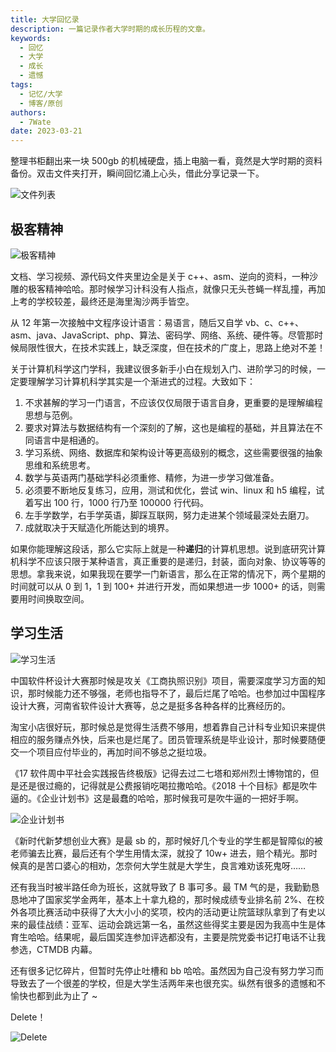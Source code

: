 ```yaml
---
title: 大学回忆录
description: 一篇记录作者大学时期的成长历程的文章。
keywords:
  - 回忆
  - 大学
  - 成长
  - 遗憾
tags:
  - 记忆/大学
  - 博客/原创
authors:
  - 7Wate
date: 2023-03-21
---
```


整理书柜翻出来一块 500gb 的机械硬盘，插上电脑一看，竟然是大学时期的资料备份。双击文件夹打开，瞬间回忆涌上心头，借此分享记录一下。

![文件列表](https://static.7wate.com/img/2023/03/21/9bd71979fca43.png)

## 极客精神

![极客精神](https://static.7wate.com/img/2023/03/21/2e3327699bce6.png)

文档、学习视频、源代码文件夹里边全是关于 c++、asm、逆向的资料，一种沙雕的极客精神哈哈。那时候学习计科没有人指点，就像只无头苍蝇一样乱撞，再加上考的学校较差，最终还是海里淘沙两手皆空。

从 12 年第一次接触中文程序设计语言：易语言，随后又自学 vb、c、c++、asm、java、JavaScript、php、算法、密码学、网络、系统、硬件等。尽管那时候局限性很大，在技术实践上，缺乏深度，但在技术的广度上，思路上绝对不差！

关于计算机科学这门学科，我建议很多新手小白在规划入门、进阶学习的时候，一定要理解学习计算机科学其实是一个渐进式的过程。大致如下：

1. 不求甚解的学习一门语言，不应该仅仅局限于语言自身，更重要的是理解编程思想与范例。
2. 要求对算法与数据结构有一个深刻的了解，这也是编程的基础，并且算法在不同语言中是相通的。
3. 学习系统、网络、数据库和架构设计等更高级别的概念，这些需要很强的抽象思维和系统思考。
4. 数学与英语两门基础学科必须重修、精修，为进一步学习做准备。
5. 必须要不断地反复练习，应用，测试和优化，尝试 win、linux 和 h5 编程，试着写出 100 行，1000 行乃至 100000 行代码。
6. 左手学数学，右手学英语，脚踩互联网，努力走进某个领域最深处去磨刀。
7. 成就取决于天赋造化所能达到的境界。

如果你能理解这段话，那么它实际上就是一种**递归**的计算机思想。说到底研究计算机科学不应该只限于某种语言，真正重要的是递归，封装，面向对象、协议等等的思想。拿我来说，如果我现在要学一门新语言，那么在正常的情况下，两个星期的时间就可以从 0 到 1，1 到 100+ 并进行开发，而如果想进一步 1000+ 的话，则需要用时间换取空间。

## 学习生活

![学习生活](https://static.7wate.com/img/2023/03/21/27f46f556a234.png)

中国软件杯设计大赛那时候是攻关《工商执照识别》项目，需要深度学习方面的知识，那时候能力还不够强，老师也指导不了，最后烂尾了哈哈。也参加过中国程序设计大赛，河南省软件设计大赛等，总之是挺多各种各样的比赛经历的。

淘宝小店很好玩，那时候总是觉得生活费不够用，想着靠自己计科专业知识来提供相应的服务赚点外快，后来也是烂尾了。团员管理系统是毕业设计，那时候要随便交一个项目应付毕业的，再加时间不够总之挺垃圾。

《17 软件周中平社会实践报告终极版》记得去过二七塔和郑州烈士博物馆的，但是还是很过瘾的，记得就是公费报销吃喝拉撒哈哈。《2018 十个目标》都是吹牛逼的。《企业计划书》这是最蠢的哈哈，那时候我可是吹牛逼的一把好手啊。

![企业计划书](https://static.7wate.com/img/2023/03/21/50919fc152716.png)

《新时代新梦想创业大赛》是最 sb 的，那时候好几个专业的学生都是智障似的被老师骗去比赛，最后还有个学生用情太深，就投了 10w+ 进去，赔个精光。那时候真的是苦口婆心的相劝，怎奈何大学生就是大学生，良言难劝该死鬼呀……

还有我当时被半路任命为班长，这就导致了 B 事可多。最 TM 气的是，我勤勤恳恳地冲了国家奖学金两年，基本上十拿九稳的，那时候成绩专业排名前 2%、在校外各项比赛活动中获得了大大小小的奖项，校内的活动更让院篮球队拿到了有史以来的最佳战绩：亚军、运动会跳远第一名，虽然这些得奖主要是因为我高中生是体育生哈哈。结果呢，最后国奖连参加评选都没有，主要是院党委书记打电话不让我参选，CTMDB 内幕。

还有很多记忆碎片，但暂时先停止吐槽和 bb 哈哈。虽然因为自己没有努力学习而导致去了一个很差的学校，但是大学生活两年来也很充实。纵然有很多的遗憾和不愉快也都到此为止了 ~

Delete！

![Delete](https://static.7wate.com/img/2023/03/21/20c6a19bb977a.png)
